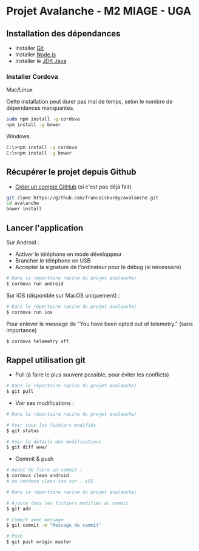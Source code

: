 # Projet Avalanche - M2 MIAGE - UGA

## Installation des dépendances

* Installer [Git](https://git-scm.com/downloads)
* Installer [Node.js](https://nodejs.org)
* Installer le [JDK Java](http://www.oracle.com/technetwork/java/javase/downloads)

### Installer Cordova

Mac/Linux

Cette installation peut durer pas mal de temps, selon le nombre de dépendances manquantes.

```sh
sudo npm install -g cordova
npm install -g bower
```

Windows

```sh
C:\>npm install -g cordova
C:\>npm install -g bower
```

## Récupérer le projet depuis Github

* [Créer un compte GitHub](https://github.com/join) (si c'est pas déjà fait)

```sh
git clone https://github.com/francoisburdy/avalanche.git
cd avalanche
bower install
```

## Lancer l'application

Sur Android :

* Activer le téléphone en mode développeur
* Brancher le téléphone en USB
* Accepter la signature de l'ordinateur pour le débug (si nécessaire)

```sh
# Dans le répertoire racine du projet avalanche/
$ cordova run android
```

Sur iOS (disponible sur MacOS uniquement) :

```sh
# Dans le répertoire racine du projet avalanche/
$ cordova run ios
```

Pour enlever le message de "You have been opted out of telemetry." (sans importance)

```sh
$ cordova telemetry off
```

## Rappel utilisation git

* Pull (à faire le plus souvent possible, pour éviter les conflicts)

```sh
# Dans le répertoire racine du projet avalanche/
$ git pull
```

* Voir ses modifications : 

```sh
# Dans le répertoire racine du projet avalanche/

# Voir tous les fichiers modifiés
$ git status

# Voir le détails des modifications
$ git diff www/
```

* Commit & push

```sh
# Avant de faire un commit :
$ cordova clean android
# ou cordova clean ios sur.. iOS..

# Dans le répertoire racine du projet avalanche/

# Ajoute tous les fichiers modifiés au commit
$ git add .

# Commit avec message
$ git commit -m "Message de commit"

# Push
$ git push origin master

```


